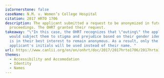 ```yaml
---
isCornerstone: false
caseName: N.M. v. Women’s College Hospital
citation: 2017 HRTO 1706
description: The applicant submitted a request to be anonymized in future
  proceedings. The OHRT granted their request.
takeaway: "\"In this case, the OHRT recognizes that \"outing\" the applicant
  would subject them to stigma and prejudice based on their gender identity. It
  is in their best interest to remain anonymous. As a result, only the
  applicant's initials will be used instead of their name. "
url: https://www.canlii.org/en/on/onhrt/doc/2017/2017hrto1706/2017hrto1706.html?searchUrlHash=AAAAAQBPImdlbmRlciBleHByZXNzaW9uIiwgImdlbmRlciBpZGVudGl0eSIsICJnZW5kZXIiLCAiZGlzY3JpbWluYXRpb24iLCB0cmFuc2dlbmRlcgAAAAAB&resultIndex=14
themes:
  - Accessibility and Accomodation
  - Identity
  - Names
---
```

